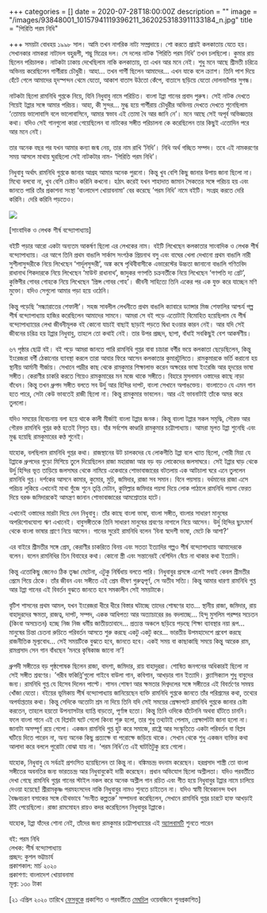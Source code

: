 +++
categories = []
date = 2020-07-28T18:00:00Z
description = ""
image = "/images/93848001_10157941119396211_3620253183911133184_n.jpg"
title = "পিরিতি পরম নিধি"

+++
সময়টা বোধহয় ১৯৯৮ সাল। আমি তখন নাগরিক নাট্য সম্প্রদায়ে। শো করতে প্রায়ই কলকাতায় যেতে হয়। সেখানকার নামকরা নাট্যদল বহুরূপী, শম্ভু মিত্রের দল। সে দলের নাটক ‘পিরিতি পরম নিধি’ তখন চলছিলো। কুমার রায় ছিলেন পরিচালক। নাটকটা ঢাকায় দেখেছিলাম নাকি কলকাতায়, তা এখন আর মনে নেই। শুধু মনে আছে শ্রীমতী চরিত্রে অভিনয় করেছিলেন গার্গীরায় চৌধুরী। আহা... তখন গার্গী ছিলেন আমাদের... এখন যাকে বলে ক্র্যাশ। তিনি পাশ দিয়ে হেঁটে গেলে আমাদের হৃদস্পন্দন থেমে যেতো, আকাশ বাতাস উঠতো কেঁপে, বাতাসে ছড়িয়ে যেতো দোলনচাঁপার সুগন্ধ।  
  
নাটকটা ছিলো রামনিধি গুপ্তকে নিয়ে, যিনি নিধুবাবু নামে পরিচিত। বাংলা টপ্পা গানের প্রবাদ পুরুষ। সেই নাটক দেখতে গিয়েই টপ্পার সঙ্গে আমার পরিচয়। আহা, কী সুন্দর... মুগ্ধ হয়ে গার্গীরায় চৌধুরীর অভিনয় দেখতে দেখতে শুনেছিলাম ‘তোমায় ভালোবাসি বলে ভালোবাসিনে, আমার স্বভাব এই তোমা বৈ আর জানি নে’। মনে আছে সেই অপূর্ব অভিজ্ঞতার কথা। যদিও সেই গানগুলো কারা গেয়েছিলেন বা নাটকের সঙ্গীত পরিচালনা কে করেছিলেন তার কিছুই এতোদিন পরে আর মনে নেই।  
  
তার অনেক বছর পর যখন আমার কন্যা জন্ম নেয়, তার নাম রাখি ‘নিধি’। নিধি অর্থ গচ্ছিত সম্পদ। তবে এই নামকরণের সময় আসলে মাথায় ঘুরছিলো সেই নাটকটার নাম- ‘পিরিতি পরম নিধি’।  
  
নিধুবাবু অর্থাৎ রামনিধি গুপ্তকে জানার আগ্রহ আমার অনেক পুরনো। কিন্তু খুব বেশি কিছু জানার উপায় জানা ছিলো না। মিথ্যে বলবো না, খুব বেশি চেষ্টাও করিনি কখনো। হঠাৎ করেই যখন শাহাদাত জামান সৈকতের সঙ্গে পরিচয় হয় এবং জানতে পারি তাঁর প্রকাশনা সংস্থা ‘বাংলাদেশ খোয়াবনামা’ বের করেছে ’পরম নিধি’ নামে বইটি। সংগ্রহ করতে দেরি করিনি। দেরি করিনি পড়তেও।  
  
![](/images/17967499.jpg)

\[সাংবাদিক ও লেখক শীর্ষ বন্দ্যোপাধ্যায়\]

বইটি পড়ার আরো একটা অন্যতম আকর্ষণ ছিলো এর লেখকের নাম। বইটি লিখেছেন কলকাতার সাংবাদিক ও লেখক শীর্ষ বন্দ্যোপাধ্যায়। এর আগে তিনি প্রথম বাঙালি সার্কাস সংগঠক প্রিয়নাথ বসু এবং বাঘের খেলা দেখানো প্রথম বাঙালি নারী সুশীলাসুন্দরীকে নিয়ে লিখেছেন ‘শার্দূলসুন্দরী’, অঙ্ক কষে পৃথিবীবাসীকে এভারেস্টের উচ্চতা জানানো বাঙালি গণিতবিদ রাধানাথ শিকদারকে নিয়ে লিখেছেন ‘মাউন্ট রাধানাথ’, জাদুকর গণপতি চক্রবর্তীকে নিয়ে লিখেছেন ‘গণপতি দ্য গ্রেট’, কুস্তিগীর গোবর গোহকে নিয়ে লিখেছেন ‘প্রিন্স গোবর গোহ’। জীবনী সাহিত্যে তিনি একের পর এক যুক্ত করে যাচ্ছেন মণি মুক্তো। যদিও সেগুলো আমার পড়া হয়ে ওঠেনি।  
  
কিন্তু পড়েছি ’সন্ধ্যারাতের শেফালী’। সহজ সাবলীল লেখনীতে প্রথম বাঙালি ক্যাবারে ড্যান্সার মিজ শেফালির আশ্চর্য গল্প শীর্ষ বন্দ্যোপাধ্যায় হাজির করেছিলেন আমাদের সামনে। আমরা সে বই পড়ে এতোটাই বিমোহিত হয়েছিলাম যে শীর্ষ বন্দ্যোপাধ্যায়ের লেখা জীবনীমূলক বই কোনো যাচাই বাছাই ছাড়াই পড়তে দ্বিধা হওয়ার কারন নেই। আর যদি সেই জীবনের চরিত্র হয় টপ্পার নিধুবাবু, তাহলে তো কথাই নেই। তার উপর প্রচ্ছদ, ছাপা, বাঁধাই সবকিছুই বেশ আকর্ষণীয়।  
  
৬৭ পৃষ্ঠার ছোট্ট বই। বই পড়ে আমরা জানতে পারি রামনিধি গুপ্তর বাবা চাচারা বর্গীর ভয়ে কলকাতা ছেড়েছিলেন, কিন্তু ইংরেজরা বর্গী ঠেকানোর ব্যাবস্থা করলে তারা আবার ফিরে আসেন কলকাতার কুমারটুলিতে। রামকুমারকে ভর্তি করানো হয় স্থানীয় আর্মানী গীর্জায়। সেখানে পাদ্রীর কাছ থেকে রামকুমার শিক্ষালাভ করেন অক্ষরের ভাষা ইংরেজি আর হৃদয়ের ভাষা সঙ্গীত। কেরাণীর চাকরি করতে গিয়েও রামকুমারের মন মজে থাকে সঙ্গীতে। বিহারে মুসলমান ওস্তাদের কাছে নাড়া বাঁধেন। কিন্তু তখন ধ্রুপদ সঙ্গীত বলতে সব উর্দু আর হিন্দির দাপট, বাংলা সেখানে অপাঙক্তেয়। বাংলাতেও যে এমন গান হতে পারে, সেটা কেউ ভাবতেই রাজী ছিলো না। কিন্তু রামকুমার ভাবলেন। আর এই ভাবনাটাই তাঁকে অমর করে তুললো।  
  
যদিও সময়ের বিবেচনায় বলা হয়ে থাকে কালী মীর্জাই বাংলা টপ্পার জনক। কিন্তু বাংলা টপ্পার সকল সমৃদ্ধি, সৌরভ আর গৌরভ রামনিধি গুপ্তর কণ্ঠ হতেই নিসৃত হয়। যাঁর সর্বশেষ কাণ্ডারি রামকুমার চট্টোপাধ্যায়। আমরা মূলত টপ্পা শুনেছি এবং মুগ্ধ হয়েছি রামকুমারের কণ্ঠ শুনেই।  
  
যাহোক, বলছিলাম রামনিধি গুপ্তর কথা। রাজস্থানের উট চালকদের যে লোকগীতি টপ্পা বলে খ্যাত ছিলো, শোরী মিয়া যে টপ্পাকে ধ্রুপদের গুড়ো মিশিয়ে তুলে দিয়েছিলেন রাজা মহারাজা আর বড় বড় লোকেদের জলসাঘরে। সেই টপ্পার ঘাড় থেকে উর্দু হিন্দির ভূত তাড়িয়ে জলসাঘর থেকে নামিয়ে একেবারে শোভাবাজারের বটতলায় এক আটচালা ঘরে এনে তুললেন রামনিধি গুপ্ত। দর্শকের আসনে কামার, কুমোর, মুচি, জমিদার, রাজা সব সমান। বিনে পয়সায়। বর্ধমানের রাজা এসে পরিচয় লুকিয়ে এখানেই মাথা গুঁজে শুনে তৃপ্তি মেটান, কুমিল্লার জমিদার পয়সা দিয়ে লোক পাঠালে রামনিধি পয়সা ফেরত দিয়ে বরঞ্চ জমিদারকেই আমন্ত্রণ জানান শোভাবাজারের আমশ্রোতার হাটে।  
  
এখানেই ওস্তাদের মারটা দিয়ে দেন নিধুবাবু। তাঁর কাছে বাংলা ভাষা, বাংলা সঙ্গীত, বাংলার সাধারণ মানুষের অপরিশোধযোগ্য ঋণ এখানেই। বাবুসঙ্গীতকে তিনি সাধারণ মানুষের শ্রবণের নাগালে নিয়ে আসেন। উর্দু হিন্দির ছ্যুৎমার্গ থেকে বাংলা ভাষার প্রাণে নিয়ে আসেন। গানের সুরেই রামনিধি বলেন ‘বিনা স্বদেশী ভাষা, মেটে কি আশা?’  
  
এর বাইরে শ্রীমতীর সঙ্গে প্রেম, কেরাণীর চাকরিতে বিনয় এবং সততা ইত্যাদির গল্পও শীর্ষ বন্দ্যোপাধ্যায় আমাদেরকে বলেন। বলেন রামনিধির তিন বিবাহের কথা। কোনো স্ত্রী এবং সন্তানেরই বেশিদিন বেঁচে না থাকার কথা ইত্যাদি।  
  
কিন্তু এতোকিছু জেনেও ঠিক তৃষ্ণা মেটেনা, এটুকু নির্দ্বিধায় বলতে পারি। নিধুবাবুর প্রসঙ্গে এলেই সবাই কেবল শ্রীমতীর প্রেমে গিয়ে ঠেকে। তাঁর জীবন এবং সঙ্গীতে এই প্রেম ভীষণ গুরুত্বপূর্ণ, সে অতীব সত্যি। কিন্তু আমার ধারণা রামনিধি গুপ্ত আর টপ্পা গানের এই বিবর্তন বুঝতে জানতে হবে সমকালীন সেই সময়টাকে।  
  
বৃটিশ শাসনের প্রথম আমল, যখন ইংরেজরা ধীরে ধীরে বিস্তার ঘটাচ্ছে তাদের শোষণের হাত... স্থানীয় রাজা, জমিদার, রায় বাহাদুরদের ক্ষমতা, রাজত্ব, দাপট, সম্পদ, একক আধিপত্য আর অত্যাচারের রঙ বদলাচ্ছে... হিন্দু মুসলিম পরষ্পর সচেতন (কিংবা অসচেতন) হচ্ছে নিজ নিজ ধর্মীয় জাতীয়তাবাদে... প্রত্যন্ত অঞ্চলে ছড়িয়ে পড়ছে শিক্ষা ব্যাবস্থার নয়া রূপ... মানুষের চিন্তা চেতনা রুচিতে পরিবর্তন আসতে শুরু করছে একটু একটু করে... ভারতীয় উপমহাদেশে প্রবেশ করছে রাজনীতিক মূল্যবোধ... সেই সময়টিকে বুঝতে হবে, জানতে হবে। একই সময় বা কাছাকাছি সময়ে কিন্তু আরেক রাম, রামপ্রসাদ সেন গান বাঁধছেন ’মনরে কৃষিকাজ জানো না’!  
  
ধ্রুপদী সঙ্গীতের বড় পৃষ্ঠপোষক ছিলেন রাজা, বাদশা, জমিদার, রায় বাহাদুররা। শোষিত জনগনের অধিকারই ছিলো না সেই সঙ্গীত শ্রবণের। ’গরীব ফকিন্নি’গুলো গাইবে বাউলা গান, কবিগান, আখড়ার গান ইত্যাদি। ক্ল্যাসিক্যাল শুধু বাবুদের জন্য। রামনিধি গুপ্ত যে হিসেব দিলেন পাল্টে। শাসন শোষণ আর ক্ষমতার দিগ্বদলের সঙ্গে সঙ্গীতের এই বিবর্তণের সমন্বয় খোঁজা যেতো। বইয়ের ভূমিকায় শীর্ষ বন্দ্যোপাধ্যায় জানিয়েছেন ব্যক্তি রামনিধি গুপ্তকে জানতে তাঁর পরিশ্রমের কথা, তথ্যের অপর্যাপ্ততার কথা। কিন্তু সেদিকে অতোটা শ্রম না দিয়ে তিনি যদি সেই সময়ের প্রেক্ষাপটে রামনিধি গুপ্তকে জানার চেষ্টা করতেন, তাহলে হয়তো উপন্যাসটার ব্যাপ্তি বাড়তো, পূর্ণাঙ্গ হতো। কিন্তু তিনি ওদিকে হাঁটেননি অথবা হাঁটতে চাননি। ফলে বাংলা গানে এই যে বিপ্লবটা ঘটে গেলো কিংবা শুরু হলো, তার শুধু তথ্যটাই পেলাম, প্রেক্ষাপটটা জানা হলো না। জানাটা অসম্পূর্ণ রয়ে গেলো। একজন রামনিধি গুপ্ত হুট করে সমাজে, রাষ্ট্রে আর সংস্কৃতিতে একটা পরিবর্তন বা বিপ্লব ঘটিয়ে দিতে পারেন না, অন্য অনেক কিছু প্রত্যক্ষে বা পরোক্ষে জড়িয়ে থাকে। সেখান থেকে শুধু একজন ব্যক্তির কথা আলাদা করে বললে পুরোটা বোঝা যায় না। ‘পরম নিধি’তে এই ঘাটতিটুকু রয়ে গেলো।  
  
যাহোক, নিধুবাবু যে সর্বত্রই প্রশংসিত হয়েছিলেন তা কিন্তু না। বঙ্কিমচন্দ্র বদনাম করেছেন। হরপ্রসাদ শাস্ত্রী তো বাংলা সঙ্গীতের অবনতির জন্য ভারতচন্দ্র আর নিধুবাবুকেই দায়ী করেছেন। প্রধান অভিযোগ ছিলো অশ্লীলতা। যদিও পরবর্তীতে দেখা গেছে রামনিধি গুপ্তর গানের স্টাইল নকল করে অনেক অশ্লীল গান রচিত এবং গীত হয়ে নিধুবাবুর টপ্পার নামে চালিয়ে দেওয়া হয়েছে! শ্রীরামকৃষ্ণ পরমহংসদেব নাকি নিধুবাবুর নামও শুনতে চাইতেন না। যদিও স্বামী বিবেকানন্দ যখন বৈষ্ণবচরণ বসাকের সঙ্গে যৌথভাবে ‘সংগীত কল্পতরু’ সম্পাদনা করেছিলেন, সেখানে রামনিধি গুপ্তর চারটে হাফ আখড়াই ঠাঁই পেয়েছিলো। রাজা রামমোহন রায়ও কদর করেছিলেন নিধুবাবুর টপ্পাকে।  
  
যাহোক, টপ্পা যাঁদের শোনা নেই, তাঁদের জন্য রামকুমার চট্টোপাধ্যায়ের এই [অ্যালবামটি](https://www.youtube.com/watch?v=wzLI5ZrnhZw&t=144s) শুনতে পারেন  
  
বই: পরম নিধি  
লেখক: শীর্ষ বন্দ্যোপাধ্যায়  
প্রচ্ছদ: কুশল ভট্টাচার্য  
প্রকাশকাল: মার্চ ২০২০  
প্রকাশণা: বাংলাদেশ খোয়াবনামা  
মূল্য: ১৩০ টাকা

\[২১ এপ্রিল ২০২০ তারিখে [ফেসবুকে](https://www.facebook.com/photo.php?fbid=10157941119391211&set=a.10157874807236211&type=3&theater) প্রকাশিত ও পরবর্তীতে [মেঘচিল](https://meghchil.com/%E0%A6%9F%E0%A6%AA%E0%A7%8D%E0%A6%AA%E0%A6%BE%E0%A6%B0-%E0%A6%A8%E0%A6%BF%E0%A6%A7%E0%A7%81%E0%A6%AC%E0%A6%BE%E0%A6%AC%E0%A7%81-%E0%A6%B0%E0%A6%BE%E0%A6%AE%E0%A6%A8%E0%A6%BF%E0%A6%A7%E0%A6%BF/?fbclid=IwAR3ZC0Qy2yzprx9Xp83YFyqiutRZWd48Pjnd8x9VTC_IKwDVDosAfKKngp0) ওয়েবজিনে পুনপ্রকাশিত\]